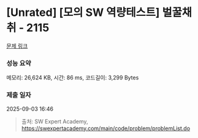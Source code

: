 # [Unrated] [모의 SW 역량테스트] 벌꿀채취 - 2115 

[문제 링크](https://swexpertacademy.com/main/code/problem/problemDetail.do?contestProbId=AV5V4A46AdIDFAWu) 

### 성능 요약

메모리: 26,624 KB, 시간: 86 ms, 코드길이: 3,299 Bytes

### 제출 일자

2025-09-03 16:46



> 출처: SW Expert Academy, https://swexpertacademy.com/main/code/problem/problemList.do